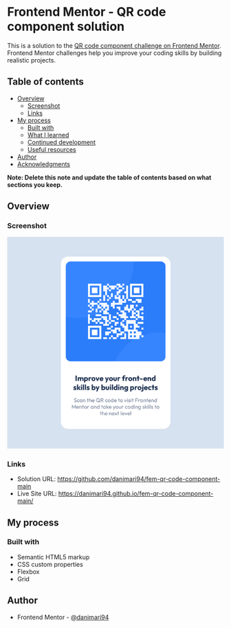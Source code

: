 # Frontend Mentor - QR code component solution

This is a solution to the [QR code component challenge on Frontend Mentor](https://www.frontendmentor.io/challenges/qr-code-component-iux_sIO_H). Frontend Mentor challenges help you improve your coding skills by building realistic projects. 

## Table of contents

- [Overview](#overview)
  - [Screenshot](#screenshot)
  - [Links](#links)
- [My process](#my-process)
  - [Built with](#built-with)
  - [What I learned](#what-i-learned)
  - [Continued development](#continued-development)
  - [Useful resources](#useful-resources)
- [Author](#author)
- [Acknowledgments](#acknowledgments)

**Note: Delete this note and update the table of contents based on what sections you keep.**

## Overview

### Screenshot

![](images/screenshot.png)

### Links

- Solution URL: https://github.com/danimari94/fem-qr-code-component-main
- Live Site URL: https://danimari94.github.io/fem-qr-code-component-main/

## My process

### Built with

- Semantic HTML5 markup
- CSS custom properties
- Flexbox
- Grid

## Author

- Frontend Mentor - [@danimari94](https://www.frontendmentor.io/profile/danimari94)